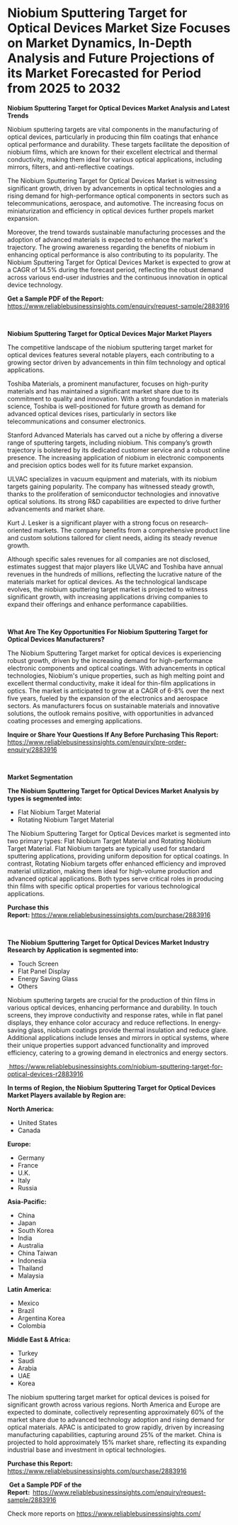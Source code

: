 <p><h1>Niobium Sputtering Target for Optical Devices Market Size Focuses on Market Dynamics, In-Depth Analysis and Future Projections of its Market Forecasted for Period from 2025 to 2032</h1></p><p><strong>Niobium Sputtering Target for Optical Devices Market Analysis and Latest Trends</strong></p>
<p><p>Niobium sputtering targets are vital components in the manufacturing of optical devices, particularly in producing thin film coatings that enhance optical performance and durability. These targets facilitate the deposition of niobium films, which are known for their excellent electrical and thermal conductivity, making them ideal for various optical applications, including mirrors, filters, and anti-reflective coatings.</p><p>The Niobium Sputtering Target for Optical Devices Market is witnessing significant growth, driven by advancements in optical technologies and a rising demand for high-performance optical components in sectors such as telecommunications, aerospace, and automotive. The increasing focus on miniaturization and efficiency in optical devices further propels market expansion. </p><p>Moreover, the trend towards sustainable manufacturing processes and the adoption of advanced materials is expected to enhance the market's trajectory. The growing awareness regarding the benefits of niobium in enhancing optical performance is also contributing to its popularity. The Niobium Sputtering Target for Optical Devices Market is expected to grow at a CAGR of 14.5% during the forecast period, reflecting the robust demand across various end-user industries and the continuous innovation in optical device technology.</p></p>
<p><strong>Get a Sample PDF of the Report:&nbsp;</strong> <a href="https://www.reliablebusinessinsights.com/enquiry/request-sample/2883916?utm_campaign=2306&utm_medium=2&utm_source=Github&utm_content=ia&utm_term=13032025&utm_id=niobium-sputtering-target-for-optical-devices">https://www.reliablebusinessinsights.com/enquiry/request-sample/2883916</a></p>
<p>&nbsp;</p>
<p><strong>Niobium Sputtering Target for Optical Devices Major Market Players</strong></p>
<p><p>The competitive landscape of the niobium sputtering target market for optical devices features several notable players, each contributing to a growing sector driven by advancements in thin film technology and optical applications. </p><p>Toshiba Materials, a prominent manufacturer, focuses on high-purity materials and has maintained a significant market share due to its commitment to quality and innovation. With a strong foundation in materials science, Toshiba is well-positioned for future growth as demand for advanced optical devices rises, particularly in sectors like telecommunications and consumer electronics.</p><p>Stanford Advanced Materials has carved out a niche by offering a diverse range of sputtering targets, including niobium. This company’s growth trajectory is bolstered by its dedicated customer service and a robust online presence. The increasing application of niobium in electronic components and precision optics bodes well for its future market expansion.</p><p>ULVAC specializes in vacuum equipment and materials, with its niobium targets gaining popularity. The company has witnessed steady growth, thanks to the proliferation of semiconductor technologies and innovative optical solutions. Its strong R&D capabilities are expected to drive further advancements and market share.</p><p>Kurt J. Lesker is a significant player with a strong focus on research-oriented markets. The company benefits from a comprehensive product line and custom solutions tailored for client needs, aiding its steady revenue growth.</p><p>Although specific sales revenues for all companies are not disclosed, estimates suggest that major players like ULVAC and Toshiba have annual revenues in the hundreds of millions, reflecting the lucrative nature of the materials market for optical devices. As the technological landscape evolves, the niobium sputtering target market is projected to witness significant growth, with increasing applications driving companies to expand their offerings and enhance performance capabilities.</p></p>
<p>&nbsp;</p>
<p><strong>What Are The Key Opportunities For Niobium Sputtering Target for Optical Devices Manufacturers?</strong></p>
<p><p>The Niobium Sputtering Target market for optical devices is experiencing robust growth, driven by the increasing demand for high-performance electronic components and optical coatings. With advancements in optical technologies, Niobium's unique properties, such as high melting point and excellent thermal conductivity, make it ideal for thin-film applications in optics. The market is anticipated to grow at a CAGR of 6-8% over the next five years, fueled by the expansion of the electronics and aerospace sectors. As manufacturers focus on sustainable materials and innovative solutions, the outlook remains positive, with opportunities in advanced coating processes and emerging applications.</p></p>
<p><strong>Inquire or Share Your Questions If Any Before Purchasing This Report:</strong> <a href="https://www.reliablebusinessinsights.com/enquiry/pre-order-enquiry/2883916?utm_campaign=2306&utm_medium=2&utm_source=Github&utm_content=ia&utm_term=13032025&utm_id=niobium-sputtering-target-for-optical-devices">https://www.reliablebusinessinsights.com/enquiry/pre-order-enquiry/2883916</a></p>
<p>&nbsp;</p>
<p><strong>Market Segmentation</strong></p>
<p><strong>The Niobium Sputtering Target for Optical Devices Market Analysis by types is segmented into:</strong></p>
<p><ul><li>Flat Niobium Target Material</li><li>Rotating Niobium Target Material</li></ul></p>
<p><p>The Niobium Sputtering Target for Optical Devices market is segmented into two primary types: Flat Niobium Target Material and Rotating Niobium Target Material. Flat Niobium targets are typically used for standard sputtering applications, providing uniform deposition for optical coatings. In contrast, Rotating Niobium targets offer enhanced efficiency and improved material utilization, making them ideal for high-volume production and advanced optical applications. Both types serve critical roles in producing thin films with specific optical properties for various technological applications.</p></p>
<p><strong>Purchase this Report:&nbsp;</strong><a href="https://www.reliablebusinessinsights.com/purchase/2883916?utm_campaign=2306&utm_medium=2&utm_source=Github&utm_content=ia&utm_term=13032025&utm_id=niobium-sputtering-target-for-optical-devices">https://www.reliablebusinessinsights.com/purchase/2883916</a></p>
<p>&nbsp;</p>
<p><strong>The Niobium Sputtering Target for Optical Devices Market Industry Research by Application is segmented into:</strong></p>
<p><ul><li>Touch Screen</li><li>Flat Panel Display</li><li>Energy Saving Glass</li><li>Others</li></ul></p>
<p><p>Niobium sputtering targets are crucial for the production of thin films in various optical devices, enhancing performance and durability. In touch screens, they improve conductivity and response rates, while in flat panel displays, they enhance color accuracy and reduce reflections. In energy-saving glass, niobium coatings provide thermal insulation and reduce glare. Additional applications include lenses and mirrors in optical systems, where their unique properties support advanced functionality and improved efficiency, catering to a growing demand in electronics and energy sectors.</p></p>
<p><a href="https://www.reliablebusinessinsights.com/niobium-sputtering-target-for-optical-devices-r2883916?utm_campaign=2306&utm_medium=2&utm_source=Github&utm_content=ia&utm_term=13032025&utm_id=niobium-sputtering-target-for-optical-devices">&nbsp;https://www.reliablebusinessinsights.com/niobium-sputtering-target-for-optical-devices-r2883916</a></p>
<p><strong>In terms of Region, the Niobium Sputtering Target for Optical Devices Market Players available by Region are:</strong></p>
<p>
    <p> <strong> North America: </strong>
        <ul>
            <li>United States</li>
            <li>Canada</li>
        </ul>
        </p> 
    <p> <strong> Europe: </strong>
        <ul>
            <li>Germany</li>
            <li>France</li>
            <li>U.K.</li>
            <li>Italy</li>
            <li>Russia</li>
        </ul>
        </p> 
    <p> <strong> Asia-Pacific: </strong>
        <ul>
            <li>China</li>
            <li>Japan</li>
            <li>South Korea</li>
            <li>India</li>
            <li>Australia</li>
            <li>China Taiwan</li>
            <li>Indonesia</li>
            <li>Thailand</li>
            <li>Malaysia</li>
        </ul>
        </p> 
    <p> <strong> Latin America: </strong>
        <ul>
            <li>Mexico</li>
            <li>Brazil</li>
            <li>Argentina Korea</li>
            <li>Colombia</li>
        </ul>
        </p> 
    <p> <strong> Middle East & Africa: </strong>
        <ul>
            <li>Turkey</li>
            <li>Saudi</li>
            <li>Arabia</li>
            <li>UAE</li>
            <li>Korea</li>
        </ul>
    </p>
    </p>
<p><p>The niobium sputtering target market for optical devices is poised for significant growth across various regions. North America and Europe are expected to dominate, collectively representing approximately 60% of the market share due to advanced technology adoption and rising demand for optical materials. APAC is anticipated to grow rapidly, driven by increasing manufacturing capabilities, capturing around 25% of the market. China is projected to hold approximately 15% market share, reflecting its expanding industrial base and investment in optical technologies.</p></p>
<p><strong>Purchase this Report: </strong><a href="https://www.reliablebusinessinsights.com/purchase/2883916?utm_campaign=2306&utm_medium=2&utm_source=Github&utm_content=ia&utm_term=13032025&utm_id=niobium-sputtering-target-for-optical-devices">https://www.reliablebusinessinsights.com/purchase/2883916</a></p>
<p>&nbsp;<strong>Get a Sample PDF of the Report:&nbsp;&nbsp;</strong><a href="https://www.reliablebusinessinsights.com/enquiry/request-sample/2883916?utm_campaign=2306&utm_medium=2&utm_source=Github&utm_content=ia&utm_term=13032025&utm_id=niobium-sputtering-target-for-optical-devices">https://www.reliablebusinessinsights.com/enquiry/request-sample/2883916</a></p>
<p><strong></strong></p>
<p>Check more reports on <a href="https://www.reliablebusinessinsights.com/?utm_campaign=2306&utm_medium=2&utm_source=Github&utm_content=ia&utm_term=13032025&utm_id=niobium-sputtering-target-for-optical-devices">https://www.reliablebusinessinsights.com/</a></p>
